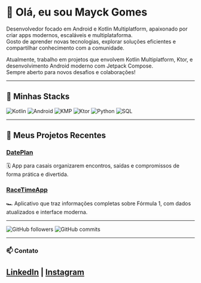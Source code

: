 # 👋 Olá, eu sou Mayck Gomes

Desenvolvedor focado em Android e Kotlin Multiplatform, apaixonado por criar apps modernos, escaláveis e multiplataforma.  
Gosto de aprender novas tecnologias, explorar soluções eficientes e compartilhar conhecimento com a comunidade.

Atualmente, trabalho em projetos que envolvem Kotlin Multiplatform, Ktor, e desenvolvimento Android moderno com Jetpack Compose.  
Sempre aberto para novos desafios e colaborações!

---

## 🚀 Minhas Stacks

<div>
  <img src="https://img.shields.io/badge/Kotlin-0095D5?style=for-the-badge&logo=kotlin&logoColor=white" alt="Kotlin" />
  <img src="https://img.shields.io/badge/Android-3DDC84?style=for-the-badge&logo=android&logoColor=white" alt="Android" />
  <img src="https://img.shields.io/badge/Kotlin_Multiplatform-7F52FF?style=for-the-badge&logo=kotlin&logoColor=white" alt="KMP" />
  <img src="https://img.shields.io/badge/Ktor-0056D2?style=for-the-badge&logo=jetbrains&logoColor=white" alt="Ktor" />
  <img src="https://img.shields.io/badge/Python-3776AB?style=for-the-badge&logo=python&logoColor=white" alt="Python" />
  <img src="https://img.shields.io/badge/SQL-4479A1?style=for-the-badge&logo=postgresql&logoColor=white" alt="SQL" />
</div>

---

## 📱 Meus Projetos Recentes

### [DatePlan](#)  
🗓️ App para casais organizarem encontros, saídas e compromissos de forma prática e divertida.

### [RaceTimeApp](https://www.github.com/MayckGomes/RaceTimeApp)  
🏎️ Aplicativo que traz informações completas sobre Fórmula 1, com dados atualizados e interface moderna.

---

![GitHub followers](https://img.shields.io/github/followers/MayckGomes?style=social)
![GitHub commits](https://img.shields.io/github/commit-activity/m/MayckGomes?style=flat-square)

---

### 📫 Contato  
[LinkedIn](https://www.linkedin.com/in/mayckgomes) | [Instagram](https://www.instagram.com/mayckdev.kt?igsh=MTR6ejhlMnoxMzl5cw==)
---